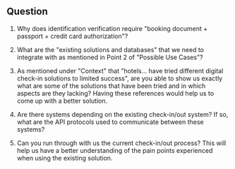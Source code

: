 ## Question
1. Why does identification verification require "booking document + passport + credit card authorization"?

1. What are the "existing solutions and databases" that we need to integrate with as mentioned in Point 2 of "Possible Use Cases"?

1. As mentioned under "Context" that "hotels... have tried different digital check-in solutions to limited success", are you able to show us exactly what are some of the solutions that have been tried and in which aspects are they lacking? Having these references would help us to come up with a better solution.

1. Are there systems depending on the existing check-in/out system? If so, what are the API protocols used to communicate between these systems?

1. Can you run through with us the current check-in/out process? This will help us have a better understanding of the pain points experienced when using the existing solution.
